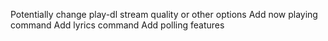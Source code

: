 Potentially change play-dl stream quality or other options
Add now playing command
Add lyrics command
Add polling features